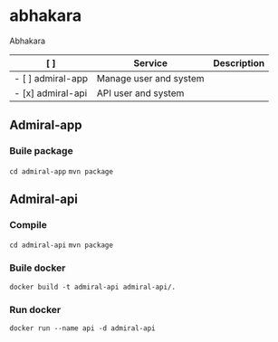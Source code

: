 # abhakara
Abhakara

[ ]|Service | Description
---|------------ | -------------
- [ ] admiral-app | Manage user and system
- [x] admiral-api | API user and system

## Admiral-app

### Buile package
`cd admiral-app`
`mvn package`

## Admiral-api

### Compile
`cd admiral-api`
`mvn package`

### Buile docker
`docker build -t admiral-api admiral-api/.` 

### Run docker
`docker run --name api -d admiral-api`